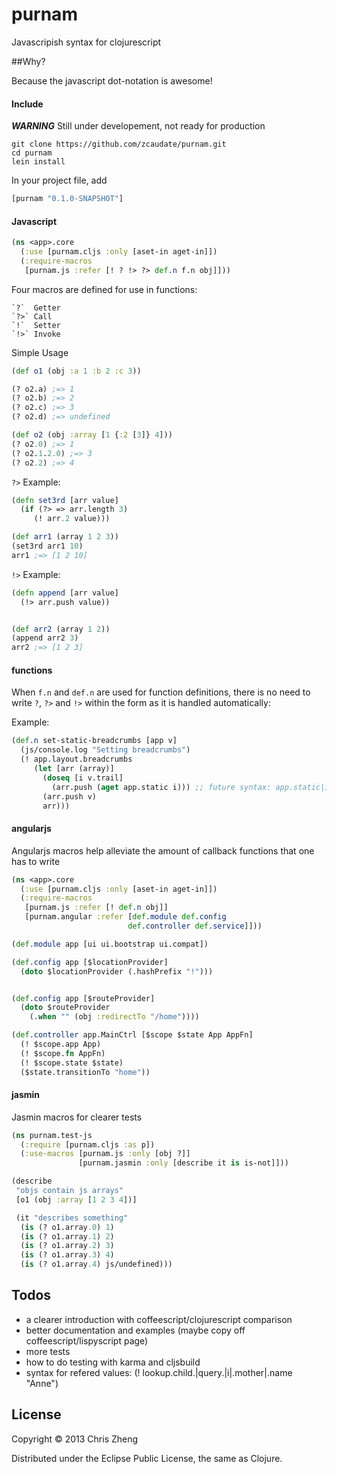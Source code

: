 # purnam

Javascripish syntax for clojurescript

##Why?

Because the javascript dot-notation is awesome!

#### Include

***WARNING*** 
Still under developement, not ready for production

```shell
git clone https://github.com/zcaudate/purnam.git
cd purnam
lein install
```

In your project file, add

```clojure 
[purnam "0.1.0-SNAPSHOT"]
```

#### Javascript


```clojure 
(ns <app>.core
  (:use [purnam.cljs :only [aset-in aget-in]])
  (:require-macros
   [purnam.js :refer [! ? !> ?> def.n f.n obj]]))
```

Four macros are defined for use in functions: 

    `?`  Getter
    `?>` Call 
    `!`  Setter
    `!>` Invoke

Simple Usage

```clojure
(def o1 (obj :a 1 :b 2 :c 3))

(? o2.a) ;=> 1
(? o2.b) ;=> 2
(? o2.c) ;=> 3
(? o2.d) ;=> undefined

(def o2 (obj :array [1 {:2 [3]} 4]))
(? o2.0) ;=> 1
(? o2.1.2.0) ;=> 3
(? o2.2) ;=> 4
```

`?>` Example:

```clojure
(defn set3rd [arr value]
  (if (?> => arr.length 3)
     (! arr.2 value)))

(def arr1 (array 1 2 3))
(set3rd arr1 10)
arr1 ;=> [1 2 10]
```

`!>` Example:

```clojure
(defn append [arr value]
  (!> arr.push value))


(def arr2 (array 1 2))
(append arr2 3)
arr2 ;=> [1 2 3]
```

#### functions

When `f.n` and `def.n` are used for function definitions, there is no need to write `?`, `?>` and `!>` within the form as it is handled automatically:

Example:

```clojure
(def.n set-static-breadcrumbs [app v]
  (js/console.log "Setting breadcrumbs")
  (! app.layout.breadcrumbs
     (let [arr (array)]
       (doseq [i v.trail]
         (arr.push (aget app.static i))) ;; future syntax: app.static|i|
       (arr.push v)
       arr)))
```

#### angularjs

Angularjs macros help alleviate the amount of callback functions that one has to write

```clojure
(ns <app>.core
  (:use [purnam.cljs :only [aset-in aget-in]])
  (:require-macros
   [purnam.js :refer [! def.n obj]]
   [purnam.angular :refer [def.module def.config
                          def.controller def.service]]))

(def.module app [ui ui.bootstrap ui.compat])

(def.config app [$locationProvider]
  (doto $locationProvider (.hashPrefix "!")))


(def.config app [$routeProvider]
  (doto $routeProvider
    (.when "" (obj :redirectTo "/home"))))

(def.controller app.MainCtrl [$scope $state App AppFn]
  (! $scope.app App)
  (! $scope.fn AppFn)
  (! $scope.state $state)
  ($state.transitionTo "home"))
```
  
#### jasmin

Jasmin macros for clearer tests

```clojure
(ns purnam.test-js
  (:require [purnam.cljs :as p])
  (:use-macros [purnam.js :only [obj ?]]
               [purnam.jasmin :only [describe it is is-not]]))

(describe
 "objs contain js arrays"
 [o1 (obj :array [1 2 3 4])]

 (it "describes something"
  (is (? o1.array.0) 1)
  (is (? o1.array.1) 2)
  (is (? o1.array.2) 3)
  (is (? o1.array.3) 4)
  (is (? o1.array.4) js/undefined)))
```

## Todos

- a clearer introduction with coffeescript/clojurescript comparison
- better documentation and examples (maybe copy off coffeescript/lispyscript page)
- more tests
- how to do testing with karma and cljsbuild
- syntax for refered values: (! lookup.child.|query.|i|.mother|.name "Anne")

## License

Copyright © 2013 Chris Zheng

Distributed under the Eclipse Public License, the same as Clojure.
